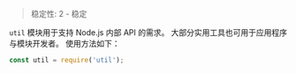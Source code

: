 
<!--introduced_in=v0.10.0-->

> 稳定性: 2 - 稳定

`util` 模块用于支持 Node.js 内部 API 的需求。
大部分实用工具也可用于应用程序与模块开发者。
使用方法如下：

```js
const util = require('util');
```

